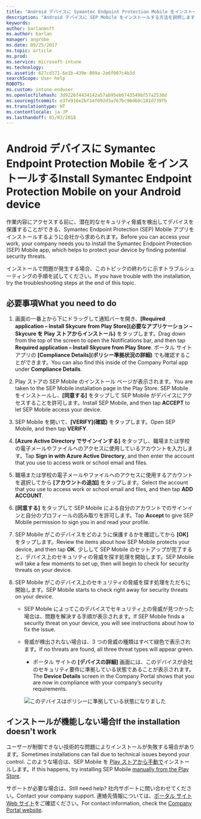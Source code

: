 ```yaml
---
title: "Android デバイスに Symantec Endpoint Protection Mobile をインストールする必要がある | Microsoft Docs"
description: "Android デバイスに SEP Mobile をインストールする方法を説明します。"
keywords: 
author: barlanmsft
ms.author: barlan
manager: angrobe
ms.date: 09/25/2017
ms.topic: article
ms.prod: 
ms.service: microsoft-intune
ms.technology: 
ms.assetid: 627cd171-6e1b-439e-809a-2e6f007c4b3d
searchScope: User help
ROBOTS: 
ms.custom: intune-enduser
ms.openlocfilehash: 3d9226f4434142a57ab95eb6743549bf57a2538d
ms.sourcegitcommit: e37e916e2bf14f092d3a767bc90d68c181d739fb
ms.translationtype: HT
ms.contentlocale: ja-JP
ms.lasthandoff: 01/03/2018
---
```

# <a name="install-symantec-endpoint-protection-mobile-on-your-android-device"></a><span data-ttu-id="98ac6-103">Android デバイスに Symantec Endpoint Protection Mobile をインストールする</span><span class="sxs-lookup"><span data-stu-id="98ac6-103">Install Symantec Endpoint Protection Mobile on your Android device</span></span>

<span data-ttu-id="98ac6-104">作業内容にアクセスする前に、潜在的なセキュリティ脅威を検出してデバイスを保護することができる、Symantec Endpoint Protection (SEP) Mobile アプリをインストールするように会社から求められます。</span><span class="sxs-lookup"><span data-stu-id="98ac6-104">Before you can access your work, your company needs you to install the Symantec Endpoint Protection (SEP) Mobile app, which helps to protect your device by finding potential security threats.</span></span>

<span data-ttu-id="98ac6-105">インストールで問題が発生する場合、このトピックの終わりに示すトラブルシューティングの手順を試してください。</span><span class="sxs-lookup"><span data-stu-id="98ac6-105">If you have trouble with the installation, try the troubleshooting steps at the end of this topic.</span></span>

## <a name="what-you-need-to-do"></a><span data-ttu-id="98ac6-106">必要事項</span><span class="sxs-lookup"><span data-stu-id="98ac6-106">What you need to do</span></span>

1. <span data-ttu-id="98ac6-107">画面の一番上から下にドラッグして通知バーを開き、**[Required application – Install Skycure from Play Store]\(必要なアプリケーション – Skycure を Play ストアからインストール)** をタップします。</span><span class="sxs-lookup"><span data-stu-id="98ac6-107">Drag down from the top of the screen to open the Notifications bar, and then tap **Required application – Install Skycure from Play Store**.</span></span> <span data-ttu-id="98ac6-108">ポータル サイト アプリの __[Compliance Details]\(ポリシー準拠状況の詳細)__ でも確認することができます。</span><span class="sxs-lookup"><span data-stu-id="98ac6-108">You can also find this inside of the Company Portal app under __Compliance Details__.</span></span>

2. <span data-ttu-id="98ac6-109">Play ストアの SEP Mobile のインストール ページが表示されます。</span><span class="sxs-lookup"><span data-stu-id="98ac6-109">You are taken to the SEP Mobile installation page in the Play Store.</span></span> <span data-ttu-id="98ac6-110">SEP Mobile をインストールし、**[同意する]** をタップして SEP Mobile がデバイスにアクセスすることを許可します。</span><span class="sxs-lookup"><span data-stu-id="98ac6-110">Install SEP Mobile, and then tap **ACCEPT** to let SEP Mobile access your device.</span></span>

3. <span data-ttu-id="98ac6-111">SEP Mobile を開いて、**[VERIFY]\(確認)** をタップします。</span><span class="sxs-lookup"><span data-stu-id="98ac6-111">Open SEP Mobile, and then tap **VERIFY**.</span></span>

4. <span data-ttu-id="98ac6-112">**[Azure Active Directory でサインインする]** をタップし、職場または学校の電子メールやファイルへのアクセスに使用しているアカウントを入力します。</span><span class="sxs-lookup"><span data-stu-id="98ac6-112">Tap **Sign in with Azure Active Directory**, and then enter the account that you use to access work or school email and files.</span></span>

5. <span data-ttu-id="98ac6-113">職場または学校の電子メールやファイルへのアクセスに使用するアカウントを選択してから **[アカウントの追加]** をタップします。</span><span class="sxs-lookup"><span data-stu-id="98ac6-113">Select the account that you use to access work or school email and files, and then tap **ADD ACCOUNT**.</span></span>

6. <span data-ttu-id="98ac6-114">**[同意する]** をタップして SEP Mobile による自分のアカウントでのサインインと自分のプロフィールの読み取りを許可します。</span><span class="sxs-lookup"><span data-stu-id="98ac6-114">Tap **Accept** to give SEP Mobile permission to sign you in and read your profile.</span></span>

7. <span data-ttu-id="98ac6-115">SEP Mobile がこのデバイスをどのように保護するかを確認してから **[OK]** をタップします。</span><span class="sxs-lookup"><span data-stu-id="98ac6-115">Review the items about how SEP Mobile protects your device, and then tap **OK**.</span></span> <span data-ttu-id="98ac6-116">少しして SEP Mobile のセットアップが完了すると、デバイス上のセキュリティの脅威を探す処理を開始します。</span><span class="sxs-lookup"><span data-stu-id="98ac6-116">SEP Mobile will take a few moments to set up, then will begin to check for security threats on your device.</span></span>

8. <span data-ttu-id="98ac6-117">SEP Mobile がこのデバイス上のセキュリティの脅威を探す処理をただちに開始します。</span><span class="sxs-lookup"><span data-stu-id="98ac6-117">SEP Mobile starts to check right away for security threats on your device.</span></span>

   * <span data-ttu-id="98ac6-118">SEP Mobile によってこのデバイスでセキュリティ上の脅威が見つかった場合は、問題を解決する手順が表示されます。</span><span class="sxs-lookup"><span data-stu-id="98ac6-118">If SEP Mobile finds a security threat on your device, you will see instructions about how to fix the issue.</span></span>

   * <span data-ttu-id="98ac6-119">脅威が検出されない場合は、3 つの脅威の種類はすべて緑色で表示されます。</span><span class="sxs-lookup"><span data-stu-id="98ac6-119">If no threats are found, all three threat types will appear green.</span></span>

     * <span data-ttu-id="98ac6-120">ポータル サイトの **[デバイスの詳細]** 画面には、このデバイスが会社のセキュリティ要件に準拠している状態であることが表示されます。</span><span class="sxs-lookup"><span data-stu-id="98ac6-120">The **Device Details** screen in the Company Portal shows that you are now in compliance with your company’s security requirements.</span></span>

     ![このデバイスはポリシーに準拠している状態になりました](./media/mtd-device-now-compliant-android.png)

## <a name="if-the-installation-doesnt-work"></a><span data-ttu-id="98ac6-122">インストールが機能しない場合</span><span class="sxs-lookup"><span data-stu-id="98ac6-122">If the installation doesn't work</span></span>

<span data-ttu-id="98ac6-123">ユーザーが制御できない技術的な問題によりインストールが失敗する場合があります。</span><span class="sxs-lookup"><span data-stu-id="98ac6-123">Sometimes installations can fail due to technical issues beyond your control.</span></span> <span data-ttu-id="98ac6-124">このような場合は、SEP Mobile を [Play ストアから手動で](https://play.google.com/store/apps/details?id=com.skycure.skycure)インストールします。</span><span class="sxs-lookup"><span data-stu-id="98ac6-124">If this happens, try installing SEP Mobile [manually from the Play Store](https://play.google.com/store/apps/details?id=com.skycure.skycure).</span></span>

<span data-ttu-id="98ac6-125">サポートが必要な場合は、</span><span class="sxs-lookup"><span data-stu-id="98ac6-125">Still need help?</span></span> <span data-ttu-id="98ac6-126">社内サポートに問い合わせてください。</span><span class="sxs-lookup"><span data-stu-id="98ac6-126">Contact your company support.</span></span> <span data-ttu-id="98ac6-127">連絡先情報については、[ポータル サイト Web サイト](https://portal.manage.microsoft.com#HelpDeskDialog)をご確認ください。</span><span class="sxs-lookup"><span data-stu-id="98ac6-127">For contact information, check the [Company Portal website](https://portal.manage.microsoft.com#HelpDeskDialog).</span></span>
